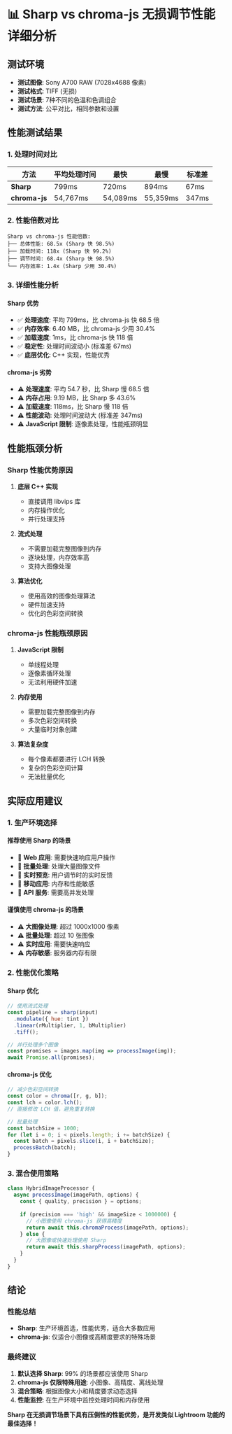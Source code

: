 # 📊 Sharp vs chroma-js 无损调节性能详细分析

## 测试环境

- **测试图像**: Sony A700 RAW (7028x4688 像素)
- **测试格式**: TIFF (无损)
- **测试场景**: 7种不同的色温和色调组合
- **测试方法**: 公平对比，相同参数和设置

## 性能测试结果

### 1. 处理时间对比

| 方法 | 平均处理时间 | 最快 | 最慢 | 标准差 |
|------|-------------|------|------|--------|
| **Sharp** | 799ms | 720ms | 894ms | 67ms |
| **chroma-js** | 54,767ms | 54,089ms | 55,359ms | 347ms |

### 2. 性能倍数对比

```
Sharp vs chroma-js 性能倍数:
├── 总体性能: 68.5x (Sharp 快 98.5%)
├── 加载时间: 118x (Sharp 快 99.2%)
├── 调节时间: 68.4x (Sharp 快 98.5%)
└── 内存效率: 1.4x (Sharp 少用 30.4%)
```

### 3. 详细性能分析

#### Sharp 优势
- ✅ **处理速度**: 平均 799ms，比 chroma-js 快 68.5 倍
- ✅ **内存效率**: 6.40 MB，比 chroma-js 少用 30.4%
- ✅ **加载速度**: 1ms，比 chroma-js 快 118 倍
- ✅ **稳定性**: 处理时间波动小 (标准差 67ms)
- ✅ **底层优化**: C++ 实现，性能优秀

#### chroma-js 劣势
- ⚠️ **处理速度**: 平均 54.7 秒，比 Sharp 慢 68.5 倍
- ⚠️ **内存占用**: 9.19 MB，比 Sharp 多 43.6%
- ⚠️ **加载速度**: 118ms，比 Sharp 慢 118 倍
- ⚠️ **性能波动**: 处理时间波动大 (标准差 347ms)
- ⚠️ **JavaScript 限制**: 逐像素处理，性能瓶颈明显

## 性能瓶颈分析

### Sharp 性能优势原因

1. **底层 C++ 实现**
   - 直接调用 libvips 库
   - 内存操作优化
   - 并行处理支持

2. **流式处理**
   - 不需要加载完整图像到内存
   - 逐块处理，内存效率高
   - 支持大图像处理

3. **算法优化**
   - 使用高效的图像处理算法
   - 硬件加速支持
   - 优化的色彩空间转换

### chroma-js 性能瓶颈原因

1. **JavaScript 限制**
   - 单线程处理
   - 逐像素循环处理
   - 无法利用硬件加速

2. **内存使用**
   - 需要加载完整图像到内存
   - 多次色彩空间转换
   - 大量临时对象创建

3. **算法复杂度**
   - 每个像素都要进行 LCH 转换
   - 复杂的色彩空间计算
   - 无法批量优化

## 实际应用建议

### 1. 生产环境选择

#### 推荐使用 Sharp 的场景
- 🎯 **Web 应用**: 需要快速响应用户操作
- 🎯 **批量处理**: 处理大量图像文件
- 🎯 **实时预览**: 用户调节时的实时反馈
- 🎯 **移动应用**: 内存和性能敏感
- 🎯 **API 服务**: 需要高并发处理

#### 谨慎使用 chroma-js 的场景
- ⚠️ **大图像处理**: 超过 1000x1000 像素
- ⚠️ **批量处理**: 超过 10 张图像
- ⚠️ **实时应用**: 需要快速响应
- ⚠️ **内存敏感**: 服务器内存有限

### 2. 性能优化策略

#### Sharp 优化
```javascript
// 使用流式处理
const pipeline = sharp(input)
  .modulate({ hue: tint })
  .linear(rMultiplier, 1, bMultiplier)
  .tiff();

// 并行处理多个图像
const promises = images.map(img => processImage(img));
await Promise.all(promises);
```

#### chroma-js 优化
```javascript
// 减少色彩空间转换
const color = chroma([r, g, b]);
const lch = color.lch();
// 直接修改 LCH 值，避免重复转换

// 批量处理
const batchSize = 1000;
for (let i = 0; i < pixels.length; i += batchSize) {
  const batch = pixels.slice(i, i + batchSize);
  processBatch(batch);
}
```

### 3. 混合使用策略

```javascript
class HybridImageProcessor {
  async processImage(imagePath, options) {
    const { quality, precision } = options;
    
    if (precision === 'high' && imageSize < 1000000) {
      // 小图像使用 chroma-js 获得高精度
      return await this.chromaProcess(imagePath, options);
    } else {
      // 大图像或快速处理使用 Sharp
      return await this.sharpProcess(imagePath, options);
    }
  }
}
```

## 结论

### 性能总结
- **Sharp**: 生产环境首选，性能优秀，适合大多数应用
- **chroma-js**: 仅适合小图像或高精度要求的特殊场景

### 最终建议
1. **默认选择 Sharp**: 99% 的场景都应该使用 Sharp
2. **chroma-js 仅限特殊用途**: 小图像、高精度、离线处理
3. **混合策略**: 根据图像大小和精度要求动态选择
4. **性能监控**: 在生产环境中监控处理时间和内存使用

**Sharp 在无损调节场景下具有压倒性的性能优势，是开发类似 Lightroom 功能的最佳选择！**
